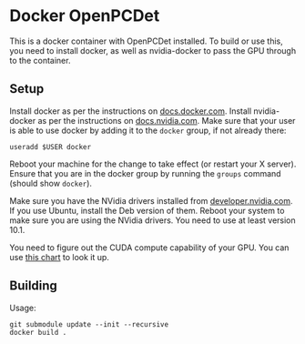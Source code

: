 # Docker OpenPCDet

This is a docker container with OpenPCDet installed. To build or use this, you
need to install docker, as well as nvidia-docker to pass the GPU through to the
container.

## Setup

Install docker as per the instructions on [docs.docker.com](https://docs.docker.com/engine/install/ubuntu/). Install nvidia-docker as per the instructions on [docs.nvidia.com](https://docs.nvidia.com/datacenter/cloud-native/container-toolkit/install-guide.html#docker). Make sure that your user is able to use docker by adding it to the `docker` group, if not already there:

    useradd $USER docker

Reboot your machine for the change to take effect (or restart your X server). Ensure that you are in the docker group by running the `groups` command (should show `docker`).

Make sure you have the NVidia drivers installed from [developer.nvidia.com](https://developer.nvidia.com/cuda-downloads). If you use Ubuntu, install the Deb version of them. Reboot your system to make sure you are using the NVidia drivers. You need to use at least version 10.1.

You need to figure out the CUDA compute capability of your GPU. You can use [this chart](https://developer.nvidia.com/cuda-gpus) to look it up.

## Building

Usage:

    git submodule update --init --recursive
    docker build .
